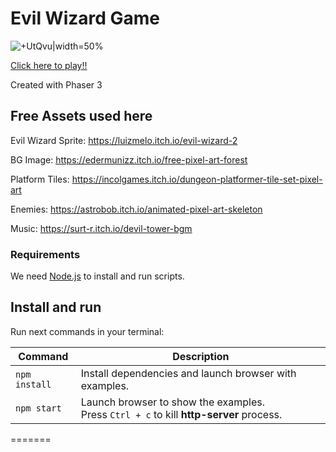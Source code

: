 # Evil Wizard Game

![+UtQvu|width=50%](https://github.com/DanteB918/wizard-game/assets/100642899/133b8c02-e6eb-48f0-8600-e4c147b079e0)

[Click here to play!!](https://danteb918.github.io/wizard-game/)

Created with Phaser 3

## Free Assets used here

Evil Wizard Sprite: https://luizmelo.itch.io/evil-wizard-2

BG Image: https://edermunizz.itch.io/free-pixel-art-forest

Platform Tiles: https://incolgames.itch.io/dungeon-platformer-tile-set-pixel-art

Enemies: https://astrobob.itch.io/animated-pixel-art-skeleton

Music: https://surt-r.itch.io/devil-tower-bgm


### Requirements

We need [Node.js](https://nodejs.org) to install and run scripts.

## Install and run

Run next commands in your terminal:

| Command | Description |
|---------|-------------|
| `npm install` | Install dependencies and launch browser with examples.|
| `npm start` | Launch browser to show the examples. <br> Press `Ctrl + c` to kill **http-server** process. |
=======
